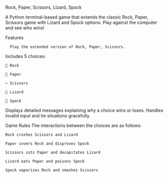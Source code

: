 Rock, Paper, Scissors, Lizard, Spock

       
  A Python terminal-based game that extends the classic Rock, Paper, Scissors game with Lizard and Spock options. Play against the computer and see who wins!

 Features
 
      Play the extended version of Rock, Paper, Scissors.

  Includes 5 choices:

    👊 Rock

    📃 Paper

    ✂️ Scissors

    🦎 Lizard

    🖖 Spock

   Displays detailed messages explaining why a choice wins or loses.
   Handles invalid input and tie situations gracefully.

Game Rules
  The interactions between the choices are as follows:
  
    Rock crushes Scissors and Lizard
    
    Paper covers Rock and disproves Spock
    
    Scissors cuts Paper and decapitates Lizard
    
    Lizard eats Paper and poisons Spock
    
    Spock vaporizes Rock and smashes Scissors
